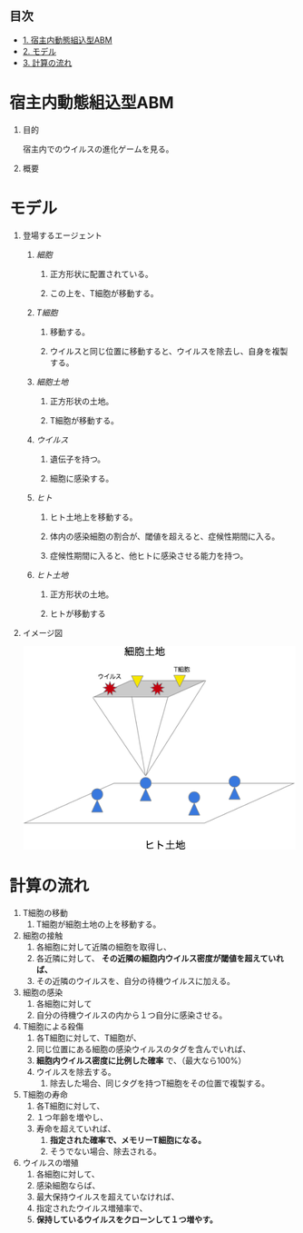 <div id="table-of-contents">
<h2>&#30446;&#27425;</h2>
<div id="text-table-of-contents">
<ul>
<li><a href="#sec-1">1. 宿主内動態組込型ABM</a></li>
<li><a href="#sec-2">2. モデル</a></li>
<li><a href="#sec-3">3. 計算の流れ</a></li>
</ul>
</div>
</div>


# 宿主内動態組込型ABM

1.  目的

    宿主内でのウイルスの進化ゲームを見る。  

2.  概要

# モデル

1.  登場するエージェント

    1.  *細胞*
    
        1.  正方形状に配置されている。
        
        2.  この上を、T細胞が移動する。
    
    2.  *T細胞*
    
        1.  移動する。
        
        2.  ウイルスと同じ位置に移動すると、ウイルスを除去し、自身を複製する。
    
    3.  *細胞土地*
    
        1.  正方形状の土地。
        
        2.  T細胞が移動する。
    
    4.  *ウイルス*
    
        1.  遺伝子を持つ。
        
        2.  細胞に感染する。
    
    5.  *ヒト*
    
        1.  ヒト土地上を移動する。
        
        2.  体内の感染細胞の割合が、閾値を超えると、症候性期間に入る。
        
        3.  症候性期間に入ると、他ヒトに感染させる能力を持つ。
    
    6.  *ヒト土地*
    
        1.  正方形状の土地。
        
        2.  ヒトが移動する

2.  イメージ図

    ![nil](../report/img-hpabm.png)  

# 計算の流れ

1.  T細胞の移動  
    1.  T細胞が細胞土地の上を移動する。
2.  細胞の接触  
    1.  各細胞に対して近隣の細胞を取得し、
    2.  各近隣に対して、 **その近隣の細胞内ウイルス密度が閾値を超えていれば、**
    3.  その近隣のウイルスを、自分の待機ウイルスに加える。
3.  細胞の感染  
    1.  各細胞に対して
    2.  自分の待機ウイルスの内から１つ自分に感染させる。
4.  T細胞による殺傷  
    1.  各T細胞に対して、T細胞が、
    2.  同じ位置にある細胞の感染ウイルスのタグを含んでいれば、
    3.  **細胞内ウイルス密度に比例した確率** で、（最大なら100%）
    4.  ウイルスを除去する。  
        1.  除去した場合、同じタグを持つT細胞をその位置で複製する。
5.  T細胞の寿命  
    1.  各T細胞に対して、
    2.  １つ年齢を増やし、
    3.  寿命を超えていれば、  
        1.  **指定された確率で、メモリーT細胞になる。**
        2.  そうでない場合、除去される。
6.  ウイルスの増殖  
    1.  各細胞に対して、
    2.  感染細胞ならば、
    3.  最大保持ウイルスを超えていなければ、
    4.  指定されたウイルス増殖率で、
    5.  **保持しているウイルスをクローンして１つ増やす。**